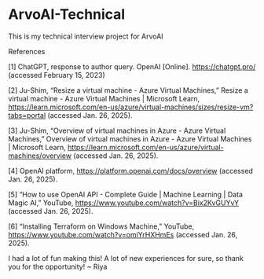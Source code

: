 # ArvoAI-Technical
This is my technical interview project for ArvoAI

References

  [1]   ChatGPT, response to author query. OpenAI [Online]. https://chatgpt.pro/ (accessed February 15, 2023)
  
  [2]   Ju-Shim, “Resize a virtual machine - Azure Virtual Machines,” Resize a virtual machine - Azure Virtual Machines | Microsoft Learn, https://learn.microsoft.com/en-us/azure/virtual-machines/sizes/resize-vm?tabs=portal (accessed Jan. 26, 2025).
  
  [3]   Ju-Shim, “Overview of virtual machines in Azure - Azure Virtual Machines,” Overview of virtual machines in Azure - Azure Virtual Machines | Microsoft Learn, https://learn.microsoft.com/en-us/azure/virtual-machines/overview (accessed Jan. 26, 2025). 
  
  [4]   OpenAI platform, https://platform.openai.com/docs/overview (accessed Jan. 26, 2025). 
  
  [5]   “How to use OpenAI API - Complete Guide | Machine Learning | Data Magic AI,” YouTube, https://www.youtube.com/watch?v=Bix2KvGUYvY (accessed Jan. 26, 2025). 
  
  [6]   “Installing Terraform on Windows Machine,” YouTube, https://www.youtube.com/watch?v=omiYrHXHmEs (accessed Jan. 26, 2025). 


I had a lot of fun making this! A lot of new experiences for sure, so thank you for the opportunity!
~ Riya
